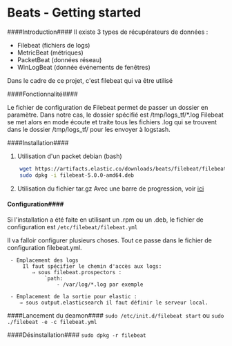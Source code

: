 Beats - Getting started
========

####Introduction####
Il existe 3 types de récupérateurs de données :

 - Filebeat (fichiers de logs)
 - MetricBeat (métriques)
 - PacketBeat (données réseau)
 - WinLogBeat (donnée événements de fenêtres)

Dans le cadre de ce projet, c'est filebeat qui va être utilisé

####Fonctionnalité####

Le fichier de configuration de Filebeat permet de passer un dossier en paramètre.
Dans notre cas, le dossier spécifié est /tmp/logs_tf/*.log
Filebeat se met alors en mode écoute et traite tous les fichiers .log qui se trouvent dans le dossier /tmp/logs_tf/ pour les envoyer à logstash.

####Installation####
 1. Utilisation d'un packet debian (bash)
```bash
    wget https://artifacts.elastic.co/downloads/beats/filebeat/filebeat-5.0.0-amd64.deb
    sudo dpkg -i filebeat-5.0.0-amd64.deb
```
 2. Utilisation du fichier tar.gz
Avec une barre de progression, voir [ici](http://stackoverflow.com/questions/22676/how-do-i-download-a-file-over-http-using-python)

#### Configuration####
Si l'installation a été faite en utilisant un .rpm ou un .deb, le fichier de configuration est `/etc/filebeat/filebeat.yml`

Il va falloir configurer plusieurs choses. Tout ce passe dans le fichier de configuration filebeat.yml.

	 - Emplacement des logs
		 Il faut spécifier le chemin d'accès aux logs:
			⇒ sous filebeat.prospectors :
				`path:
					- /var/log/*.log par exemple

	 - Emplacement de la sortie pour elastic :
		⇒ sous output.elasticsearch il faut définir le serveur local.


####Lancement du deamon####
`sudo /etc/init.d/filebeat start`
ou
`sudo ./filebeat -e -c filebeat.yml`

####Désinstallation####
 `sudo dpkg -r filebeat`
